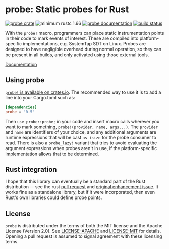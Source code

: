 # probe: Static probes for Rust

[![probe crate](https://img.shields.io/crates/v/probe.svg)](https://crates.io/crates/probe)
![minimum rustc 1.66](https://img.shields.io/badge/rustc-1.66+-red.svg)
[![probe documentation](https://docs.rs/probe/badge.svg)](https://docs.rs/probe)
[![build status](https://github.com/cuviper/probe-rs/workflows/CI/badge.svg)](https://github.com/cuviper/probe-rs/actions)

With the `probe!` macro, programmers can place static instrumentation
points in their code to mark events of interest. These are compiled into
platform-specific implementations, e.g. SystemTap SDT on Linux. Probes are
designed to have negligible overhead during normal operation, so they can
be present in all builds, and only activated using those external tools.

[Documentation](https://docs.rs/probe/)

## Using probe

[`probe!` is available on crates.io](https://crates.io/crates/probe).
The recommended way to use it is to add a line into your Cargo.toml such as:

```toml
[dependencies]
probe = "0.5"
```

Then `use probe::probe;` in your code and insert macro calls wherever you want
to mark something, `probe!(provider, name, args...)`. The `provider` and `name`
are identifiers of your choice, and any additional arguments are runtime
expressions that will be cast `as isize` for the probe consumer to read.
There is also a `probe_lazy!` variant that tries to avoid evaluating the
argument expressions when probes aren't in use, if the platform-specific
implementation allows that to be determined.

## Rust integration

I hope that this library can eventually be a standard part of the Rust
distribution -- see the rust [pull request][libprobe-pr] and [original
enhancement issue][dtrace-issue]. It works fine as a standalone library,
but if it were incorporated, then even Rust's own libraries could define
probe points.

[libprobe-pr]: https://github.com/rust-lang/rust/pull/14031
[dtrace-issue]: https://github.com/rust-lang/rust/issues/6816

## License

`probe` is distributed under the terms of both the MIT license and the
Apache License (Version 2.0). See [LICENSE-APACHE](LICENSE-APACHE) and
[LICENSE-MIT](LICENSE-MIT) for details. Opening a pull request is
assumed to signal agreement with these licensing terms.
